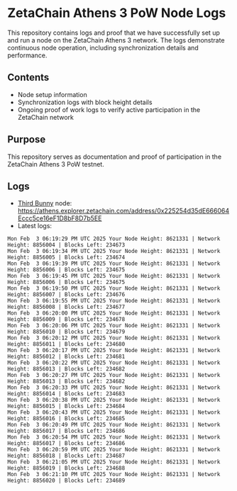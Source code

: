 # ZetaChain Athens 3 PoW Node Logs
This repository contains logs and proof that we have successfully set up and run a node on the ZetaChain Athens 3 network. The logs demonstrate continuous node operation, including synchronization details and performance.

## Contents
- Node setup information
- Synchronization logs with block height details
- Ongoing proof of work logs to verify active participation in the ZetaChain network

## Purpose
This repository serves as documentation and proof of participation in the ZetaChain Athens 3 PoW testnet.

## Logs

- [Third Bunny](https://thirdbunny.xyz/) node: https://athens.explorer.zetachain.com/address/0x225254d35dE666064Eccc5ce16eF1D8bF8D7b5EE
- Latest logs:
```
Mon Feb  3 06:19:29 PM UTC 2025 Your Node Height: 8621331 | Network Height: 8856004 | Blocks Left: 234673
Mon Feb  3 06:19:34 PM UTC 2025 Your Node Height: 8621331 | Network Height: 8856005 | Blocks Left: 234674
Mon Feb  3 06:19:39 PM UTC 2025 Your Node Height: 8621331 | Network Height: 8856006 | Blocks Left: 234675
Mon Feb  3 06:19:45 PM UTC 2025 Your Node Height: 8621331 | Network Height: 8856006 | Blocks Left: 234675
Mon Feb  3 06:19:50 PM UTC 2025 Your Node Height: 8621331 | Network Height: 8856007 | Blocks Left: 234676
Mon Feb  3 06:19:55 PM UTC 2025 Your Node Height: 8621331 | Network Height: 8856008 | Blocks Left: 234677
Mon Feb  3 06:20:00 PM UTC 2025 Your Node Height: 8621331 | Network Height: 8856009 | Blocks Left: 234678
Mon Feb  3 06:20:06 PM UTC 2025 Your Node Height: 8621331 | Network Height: 8856010 | Blocks Left: 234679
Mon Feb  3 06:20:12 PM UTC 2025 Your Node Height: 8621331 | Network Height: 8856011 | Blocks Left: 234680
Mon Feb  3 06:20:17 PM UTC 2025 Your Node Height: 8621331 | Network Height: 8856012 | Blocks Left: 234681
Mon Feb  3 06:20:22 PM UTC 2025 Your Node Height: 8621331 | Network Height: 8856013 | Blocks Left: 234682
Mon Feb  3 06:20:27 PM UTC 2025 Your Node Height: 8621331 | Network Height: 8856013 | Blocks Left: 234682
Mon Feb  3 06:20:33 PM UTC 2025 Your Node Height: 8621331 | Network Height: 8856014 | Blocks Left: 234683
Mon Feb  3 06:20:38 PM UTC 2025 Your Node Height: 8621331 | Network Height: 8856015 | Blocks Left: 234684
Mon Feb  3 06:20:43 PM UTC 2025 Your Node Height: 8621331 | Network Height: 8856016 | Blocks Left: 234685
Mon Feb  3 06:20:49 PM UTC 2025 Your Node Height: 8621331 | Network Height: 8856017 | Blocks Left: 234686
Mon Feb  3 06:20:54 PM UTC 2025 Your Node Height: 8621331 | Network Height: 8856017 | Blocks Left: 234686
Mon Feb  3 06:20:59 PM UTC 2025 Your Node Height: 8621331 | Network Height: 8856018 | Blocks Left: 234687
Mon Feb  3 06:21:05 PM UTC 2025 Your Node Height: 8621331 | Network Height: 8856019 | Blocks Left: 234688
Mon Feb  3 06:21:10 PM UTC 2025 Your Node Height: 8621331 | Network Height: 8856020 | Blocks Left: 234689
```
